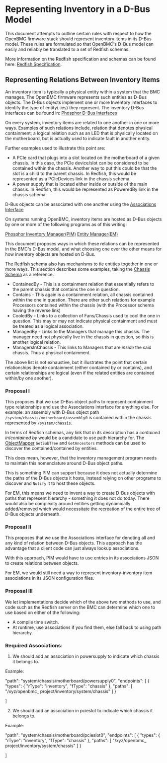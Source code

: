 # Representing Inventory in a D-Bus Model

This document attempts to outline certain rules with respect to how the OpenBMC
firmware stack should represent inventory items in its D-Bus model. These rules
are formulated so that OpenBMC's D-Bus model can easily and reliably be
translated to a set of Redfish schemas.

More information on the Redfish specification and schemas can be found here:
[Redfish Specification](http://redfish.dmtf.org/schemas/DSP0266_1.6.1.html).

## Representing Relations Between Inventory Items

An inventory item is typically a physical entity within a system that the BMC
manages. The OpenBMC firmware represents such entities as D-Bus objects. The
D-Bus objects implement one or more Inventory interfaces to identify the type of
entity(-ies) they represent. The inventory D-Bus interfaces can be found in:
[Phosphor D-Bus Interfaces](https://github.com/openbmc/phosphor-dbus-interfaces/tree/master/xyz/openbmc_project/Inventory/Item)

On every system, inventory items are related to one another in one or more ways.
Examples of such relations include, relation that denotes physical containment;
a logical relation such as an LED that is physically located on the motherboard,
but is actually used to indicate fault in another entity.

Further examples used to illustrate this point are:
* A PCIe card that plugs into a slot located on the motherboard of a given
  chassis. In this case, the PCIe device/slot can be considered to be contained
  within the chassis. Another way to put this could be that the slot is a child
  to the parent chassis. In Redfish, this would be represented as a PCIeDevices
  link in the chassis schema.
* A power supply that is located either inside or outside of the main chassis.
  In Redfish, this would be represented as PoweredBy link in the chassis schema.

D-Bus objects can be associated with one another using the [Associations
Interface](https://github.com/openbmc/docs/blob/master/architecture/object-mapper.md#associations)

On systems running OpenBMC, inventory items are hosted as D-Bus objects by one
or more of the following programs as of this writing:

[Phosphor Inventory Manager(PIM)](https://github.com/openbmc/phosphor-inventory-manager)
[Entity Manager(EM)](https://github.com/openbmc/entity-manager/)

This document proposes ways in which these relations can be represented in the
BMC's D-Bus model, and what choosing one over the other means for how inventory
objects are hosted on D-Bus.

The Redfish schema also has mechanisms to tie entities together in one or more
ways. This section describes some examples, taking the [Chassis Schema](https://redfish.dmtf.org/schemas/v1/Chassis.v1_15_0.json)
as a reference.

* ContainedBy - This is a containment relation that essentially refers to
  the parent chassis that contains the one in question.
* Contains - This again is a containment relation, all chassis contained within
  the one in question. There are other such relations for example Processors
  contained within the chassis (with the Processor schema having the reverse
  link)
* CooledBy - Links to a collection of Fans/Chassis used to cool the one in
  question. This may or may not indicate physical containment and must be
  treated as a logical association.
* ManagedBy - Links to the Managers that manage this chassis. The manager need
  not physically live in the chassis in question, so this is another logical
  relation.
* ManagersInChassis - This links to Managers that are *inside* the said chassis.
  Thus a physical containment.

The above list is not exhaustive, but it illustrates the point that certain
relationships denote containment (either contained by or contains), and certain
relationships are logical (even if the related entities are contained
within/by one another).

### Proposal I

This proposes that we use D-Bus object paths to represent containment type
relationships and use the Associations interface for anything else. For example:
an assembly with D-Bus object path `/system/chassis/motherboard/assembly0`
is contained within the chassis represented by `/system/chassis`.

In terms of Redfish schemas, any link that in its description has a *contained
in*/*contained by* would be a candidate to use path hierarchy for. The
[ObjectMapper](https://github.com/openbmc/docs/blob/master/architecture/object-mapper.md)
`GetSubTree` and `GetAncestors` methods can be used to discover the
contained/contained by entities.

This does mean, however, that the inventory management program needs to maintain
this nomenclature around D-Bus object paths.

This is something PIM can support because it does not actually determine the
paths of the D-Bus objects it hosts, instead relying on other programs to
discover and `Notify` it to host these objects.

For EM, this means we need to invent a way to create D-Bus objects with paths
that represent hierarchy - something it does not do today. There would also be
complexity around entities getting dynamically added/removed which would
necessitate the recreation of the entire tree of D-Bus objects underneath.


### Proposal II

This proposes that we use the Associations interface for denoting all and any
kind of relation between D-Bus objects. This approach has the advantage that a
client code can just always lookup associations.

With this approach, PIM would have to use entries in its associations JSON to
create relations between objects.

For EM, we would still need a way to represent inventory-inventory item
associations in its JSON configuration files.


### Proposal III

We let implementations decide which of the above two methods to use, and code
such as the Redfish server on the BMC can determine which one to use based
on either of the following:

* A compile time switch.
* At runtime, use associations if you find them, else fall back to using path
  hierarchy.

### Required Associations:

1. We should add an association in powersupply to indicate which chassis it belongs to.

  Example:

  "path": "system/chassis/motherboard/powersupply0",
  "endpoints":
  [
  	{
  		"types":
  		{
  			"rType": "inventory",
  			"fType": "chassis"
  		},
  		"paths":
  		[
  			"/xyz/openbmc_ project/inventory/system/chassis"
  		]
  	}

  ]

2. We should add an association in pcieslot to indicate which chassis it belongs to.

  Example:

  "path": "system/chassis/motherboard/pcieslot0",
  "endpoints":
  [
  	{
  		"types":
  		{
  			"rType": "inventory",
  			"fType": "chassis"
  		},
  		"paths":
  		[
  			"/xyz/openbmc_ project/inventory/system/chassis"
  		]
  	}

  ]

  

